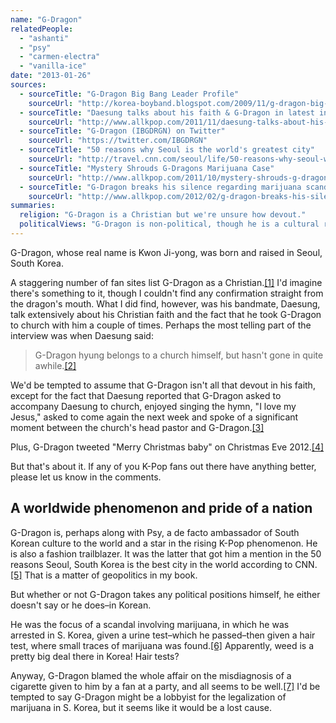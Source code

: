 ```yaml
---
name: "G-Dragon"
relatedPeople:
  - "ashanti"
  - "psy"
  - "carmen-electra"
  - "vanilla-ice"
date: "2013-01-26"
sources:
  - sourceTitle: "G-Dragon Big Bang Leader Profile"
    sourceUrl: "http://korea-boyband.blogspot.com/2009/11/g-dragon-big-bang-leader-profile.html"
  - sourceTitle: "Daesung talks about his faith & G-Dragon in latest interview"
    sourceUrl: "http://www.allkpop.com/2011/11/daesung-talks-about-his-faith-g-dragon-in-latest-interview"
  - sourceTitle: "G-Dragon (IBGDRGN) on Twitter"
    sourceUrl: "https://twitter.com/IBGDRGN"
  - sourceTitle: "50 reasons why Seoul is the world's greatest city"
    sourceUrl: "http://travel.cnn.com/seoul/life/50-reasons-why-seoul-worlds-greatest-city-534720"
  - sourceTitle: "Mystery Shrouds G-Dragons Marijuana Case"
    sourceUrl: "http://www.allkpop.com/2011/10/mystery-shrouds-g-dragons-marijuana-case"
  - sourceTitle: "G-Dragon breaks his silence regarding marijuana scandal"
    sourceUrl: "http://www.allkpop.com/2012/02/g-dragon-breaks-his-silence-regarding-marijuana-scandal"
summaries:
  religion: "G-Dragon is a Christian but we're unsure how devout."
  politicalViews: "G-Dragon is non-political, though he is a cultural representative of S. Korea."
---
```


G-Dragon, whose real name is Kwon Ji-yong, was born and raised in Seoul, South Korea.

A staggering number of fan sites list G-Dragon as a Christian.<a class="source-citation" href="#http%3A%2F%2Fkorea-boyband.blogspot.com%2F2009%2F11%2Fg-dragon-big-bang-leader-profile.html" title="G-Dragon Big Bang Leader Profile">[1]</a> I'd imagine there's something to it, though I couldn't find any confirmation straight from the dragon's mouth. What I did find, however, was his bandmate, Daesung, talk extensively about his Christian faith and the fact that he took G-Dragon to church with him a couple of times. Perhaps the most telling part of the interview was when Daesung said:

>G-Dragon hyung belongs to a church himself, but hasn't gone in quite awhile.<a class="source-citation" href="#http%3A%2F%2Fwww.allkpop.com%2F2011%2F11%2Fdaesung-talks-about-his-faith-g-dragon-in-latest-interview" title="Daesung talks about his faith &amp; G-Dragon in latest interview">[2]</a>

We'd be tempted to assume that G-Dragon isn't all that devout in his faith, except for the fact that Daesung reported that G-Dragon asked to accompany Daesung to church, enjoyed singing the hymn, "I love my Jesus," asked to come again the next week and spoke of a significant moment between the church's head pastor and G-Dragon.<a class="source-citation" href="#http%3A%2F%2Fwww.allkpop.com%2F2011%2F11%2Fdaesung-talks-about-his-faith-g-dragon-in-latest-interview" title="Daesung talks about his faith &amp; G-Dragon in latest interview">[3]</a>

Plus, G-Dragon tweeted "Merry Christmas baby" on Christmas Eve 2012.<a class="source-citation" href="#https%3A%2F%2Ftwitter.com%2FIBGDRGN" title="G-Dragon (IBGDRGN) on Twitter">[4]</a>

But that's about it. If any of you K-Pop fans out there have anything better, please let us know in the comments.


## A worldwide phenomenon and pride of a nation

G-Dragon is, perhaps along with Psy, a de facto ambassador of South Korean culture to the world and a star in the rising K-Pop phenomenon. He is also a fashion trailblazer. It was the latter that got him a mention in the 50 reasons Seoul, South Korea is the best city in the world according to CNN.<a class="source-citation" href="#http%3A%2F%2Ftravel.cnn.com%2Fseoul%2Flife%2F50-reasons-why-seoul-worlds-greatest-city-534720" title="50 reasons why Seoul is the world&apos;s greatest city">[5]</a> That is a matter of geopolitics in my book.

But whether or not G-Dragon takes any political positions himself, he either doesn't say or he does–in Korean.

He was the focus of a scandal involving marijuana, in which he was arrested in S. Korea, given a urine test–which he passed–then given a hair test, where small traces of marijuana was found.<a class="source-citation" href="#http%3A%2F%2Fwww.allkpop.com%2F2011%2F10%2Fmystery-shrouds-g-dragons-marijuana-case" title="Mystery Shrouds G-Dragons Marijuana Case">[6]</a> Apparently, weed is a pretty big deal there in Korea! Hair tests?

Anyway, G-Dragon blamed the whole affair on the misdiagnosis of a cigarette given to him by a fan at a party, and all seems to be well.<a class="source-citation" href="#http%3A%2F%2Fwww.allkpop.com%2F2012%2F02%2Fg-dragon-breaks-his-silence-regarding-marijuana-scandal" title="G-Dragon breaks his silence regarding marijuana scandal">[7]</a> I'd be tempted to say G-Dragon might be a lobbyist for the legalization of marijuana in S. Korea, but it seems like it would be a lost cause.